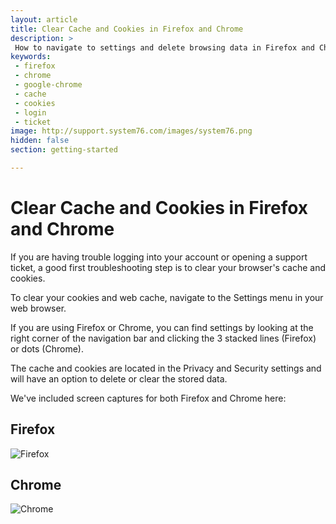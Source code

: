 ```yaml
---
layout: article
title: Clear Cache and Cookies in Firefox and Chrome
description: >
 How to navigate to settings and delete browsing data in Firefox and Chrome.
keywords:
 - firefox
 - chrome
 - google-chrome
 - cache
 - cookies
 - login
 - ticket
image: http://support.system76.com/images/system76.png
hidden: false
section: getting-started

---
```


# Clear Cache and Cookies in Firefox and Chrome

<!-- 
- Document Version: 1.0.0
- Date: (5-21-2021)
- Author: Nathaniel Warburton, Emma Marshall
- Contributing Editor(s): Zach Gangwer
-->

If you are having trouble logging into your account or opening a support ticket, a good first troubleshooting step is to clear your browser's cache and cookies.

To clear your cookies and web cache, navigate to the Settings menu in your web browser. 

If you are using Firefox or Chrome, you can find settings by looking at the right corner of the navigation bar and clicking the 3 stacked lines (Firefox) or dots (Chrome). 

The cache and cookies are located in the Privacy and Security settings and will have an option to delete or clear the stored data. 

We've included screen captures for both Firefox and Chrome here:

## Firefox

![Firefox](/images/clear-cache/firefox-clear-cache-cookies.gif)

## Chrome

![Chrome](/images/clear-cache/chrome-clear-cache-cookies.gif)
